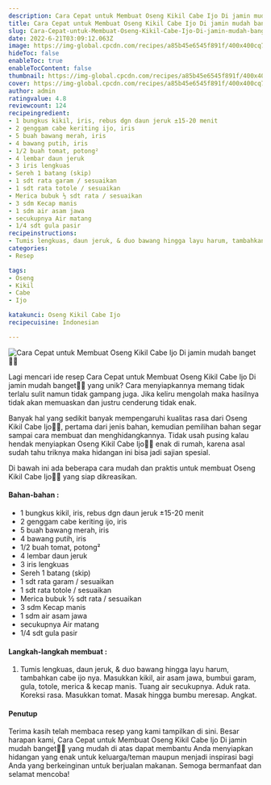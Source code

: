 ```yaml
---
description: Cara Cepat untuk Membuat Oseng Kikil Cabe Ijo Di jamin mudah banget"
title: Cara Cepat untuk Membuat Oseng Kikil Cabe Ijo Di jamin mudah banget
slug: Cara-Cepat-untuk-Membuat-Oseng-Kikil-Cabe-Ijo-Di-jamin-mudah-banget
date: 2022-6-21T03:09:12.063Z
image: https://img-global.cpcdn.com/recipes/a85b45e6545f891f/400x400cq70/photo.jpg
hideToc: false
enableToc: true
enableTocContent: false
thumbnail: https://img-global.cpcdn.com/recipes/a85b45e6545f891f/400x400cq70/photo.jpg
cover: https://img-global.cpcdn.com/recipes/a85b45e6545f891f/400x400cq70/photo.jpg
author: admin
ratingvalue: 4.8
reviewcount: 124
recipeingredient:
- 1 bungkus kikil, iris, rebus dgn daun jeruk ±15-20 menit
- 2 genggam cabe keriting ijo, iris
- 5 buah bawang merah, iris
- 4 bawang putih, iris
- 1/2 buah tomat, potong²
- 4 lembar daun jeruk
- 3 iris lengkuas
- Sereh 1 batang (skip)
- 1 sdt rata garam / sesuaikan
- 1 sdt rata totole / sesuaikan
- Merica bubuk ½ sdt rata / sesuaikan
- 3 sdm Kecap manis
- 1 sdm air asam jawa
- secukupnya Air matang
- 1/4 sdt gula pasir
recipeinstructions:
- Tumis lengkuas, daun jeruk, & duo bawang hingga layu harum, tambahkan cabe ijo nya. Masukkan kikil, air asam jawa, bumbui garam, gula, totole, merica & kecap manis. Tuang air secukupnya. Aduk rata. Koreksi rasa. Masukkan tomat. Masak hingga bumbu meresap. Angkat.
categories:
- Resep

tags:
- Oseng
- Kikil
- Cabe
- Ijo

katakunci: Oseng Kikil Cabe Ijo
recipecuisine: Indonesian

---
```


![Cara Cepat untuk Membuat Oseng Kikil Cabe Ijo Di jamin mudah banget👩‍🍳](https://img-global.cpcdn.com/recipes/a85b45e6545f891f/400x400cq70/photo.jpg)

Lagi mencari ide resep Cara Cepat untuk Membuat Oseng Kikil Cabe Ijo Di jamin mudah banget👩‍🍳 yang unik? Cara menyiapkannya memang tidak terlalu sulit namun tidak gampang juga. Jika keliru mengolah maka hasilnya tidak akan memuaskan dan justru cenderung tidak enak.

Banyak hal yang sedikit banyak mempengaruhi kualitas rasa dari Oseng Kikil Cabe Ijo👩‍🍳, pertama dari jenis bahan, kemudian pemilihan bahan segar sampai cara membuat dan menghidangkannya. Tidak usah pusing kalau hendak menyiapkan Oseng Kikil Cabe Ijo👩‍🍳 enak di rumah, karena asal sudah tahu triknya maka hidangan ini bisa jadi sajian spesial.

Di bawah ini ada beberapa cara mudah dan praktis untuk membuat Oseng Kikil Cabe Ijo👩‍🍳 yang siap dikreasikan.

<!--inarticleads1-->

#### Bahan-bahan :

- 1 bungkus kikil, iris, rebus dgn daun jeruk ±15-20 menit
- 2 genggam cabe keriting ijo, iris
- 5 buah bawang merah, iris
- 4 bawang putih, iris
- 1/2 buah tomat, potong²
- 4 lembar daun jeruk
- 3 iris lengkuas
- Sereh 1 batang (skip)
- 1 sdt rata garam / sesuaikan
- 1 sdt rata totole / sesuaikan
- Merica bubuk ½ sdt rata / sesuaikan
- 3 sdm Kecap manis
- 1 sdm air asam jawa
- secukupnya Air matang
- 1/4 sdt gula pasir

<!--inarticleads2-->

#### Langkah-langkah membuat :

1. Tumis lengkuas, daun jeruk, & duo bawang hingga layu harum, tambahkan cabe ijo nya. Masukkan kikil, air asam jawa, bumbui garam, gula, totole, merica & kecap manis. Tuang air secukupnya. Aduk rata. Koreksi rasa. Masukkan tomat. Masak hingga bumbu meresap. Angkat.

#### Penutup

Terima kasih telah membaca resep yang kami tampilkan di sini. Besar harapan kami, Cara Cepat untuk Membuat Oseng Kikil Cabe Ijo Di jamin mudah banget👩‍🍳 yang mudah di atas dapat membantu Anda menyiapkan hidangan yang enak untuk keluarga/teman maupun menjadi inspirasi bagi Anda yang berkeinginan untuk berjualan makanan. Semoga bermanfaat dan selamat mencoba!